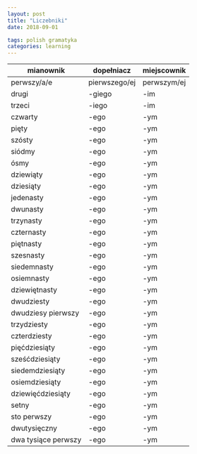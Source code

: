 ```yaml
---
layout: post
title: "Liczebniki"
date: 2018-09-01

tags: polish gramatyka
categories: learning
---
```

|mianownik|dopełniacz|miejscownik|
|-|-|-|
|perwszy/a/e|pierwszego/ej|perwszym/ej|
|drugi|-giego|-im|
|trzeci|-iego|-im|
|czwarty|-ego|-ym|
|pięty|-ego|-ym|
|szósty|-ego|-ym|
|siódmy|-ego|-ym|
|ósmy|-ego|-ym|
|dziewiąty|-ego|-ym|
|dziesiąty|-ego|-ym|
|jedenasty|-ego|-ym|
|dwunasty|-ego|-ym|
|trzynasty|-ego|-ym|
|czternasty|-ego|-ym|
|piętnasty|-ego|-ym|
|szesnasty|-ego|-ym|
|siedemnasty|-ego|-ym|
|osiemnasty|-ego|-ym|
|dziewiętnasty|-ego|-ym|
|dwudziesty|-ego|-ym|
|dwudziesy pierwszy|-ego|-ym|
|trzydziesty|-ego|-ym|
|czterdziesty|-ego|-ym|
|pięćdziesiąty|-ego|-ym|
|sześćdziesiąty|-ego|-ym|
|siedemdziesiąty|-ego|-ym|
|osiemdziesiąty|-ego|-ym|
|dziewięćdziesiąty|-ego|-ym|
|setny|-ego|-ym|
|sto perwszy|-ego|-ym|
|dwutysięczny|-ego|-ym|
|dwa tysiące perwszy|-ego|-ym|
